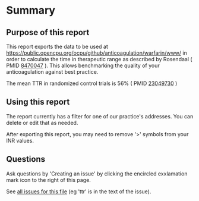 Summary
=================
Purpose of this report
-----------------
This report exports the data to be used at https://public.opencpu.org/ocpu/github/anticoagulation/warfarin/www/ in order to calculate the time in therapeutic range as described by Rosendaal ( PMID [8470047](http://pubmed.gov/8470047) ). This allows benchmarking the quality of your anticoagulation against best practice. 

The mean TTR in randomized control trials is 56% ( PMID [23049730](http://pubmed.gov/23049730) )

Using this report
-----------------
The report currently has a filter for one of our practice's addresses. You can delete or edit that as needed.

After exporting this report, you may need to remove '>' symbols from your INR values.

Questions
-----------------
Ask questions by 'Creating an issue' by clicking the encircled exxlamation mark icon to the right of this page.

See [all issues for this file](https://github.com/issues?utf8=%E2%9C%93&q=is%3Aissue+user%3Aecwusers+ttr+) (eg 'ttr' is in the text of the issue).
